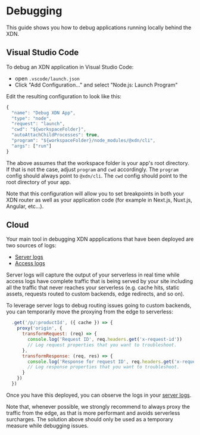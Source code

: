 # Debugging

This guide shows you how to debug applications running locally behind the XDN.

## Visual Studio Code

To debug an XDN application in Visual Studio Code:

- open `.vscode/launch.json`
- Click "Add Configuration..." and select "Node.js: Launch Program"

Edit the resulting configuration to look like this:

```js
{
  "name": "Debug XDN App",
  "type": "node",
  "request": "launch",
  "cwd": "${workspaceFolder}",
  "autoAttachChildProcesses": true,
  "program": "${workspaceFolder}/node_modules/@xdn/cli",
  "args": ["run"]
}
```

The above assumes that the workspace folder is your app's root directory. If that is not the case, adjust `program` and `cwd` accordingly. The `program` config should always point to `@xdn/cli`. The `cwd` config should point to the root directory of your app.

Note that this configuration will allow you to set breakpoints in both your XDN router as well as your application code (for example in Next.js, Nuxt.js, Angular, etc...).

## Cloud

Your main tool in debugging XDN appplications that have been deployed are two sources of logs:

* [Server logs](/guides/logs#section_server_logs)
* [Access logs](/guides/logs#section_access_logs)

Server logs will capture the output of your serverless in real time while access logs have complete traffic that is being served by your site including all the traffic that never reaches your serverless (e.g. cache hits, static assets, requests routed to custom backends, edge redirects, and so on).

To leverage server logs to debug routing issues going to custom backends, you can temporarily move the proxying from the edge to serverless:

```js
  .get('/p/:productId', ({ cache }) => {
    proxy('origin', {
      transformRequest: (req) => {
        console.log('Request ID', req.headers.get('x-request-id'))
        // Log request properties that you want to troubleshoot.
      },
      transformResponse: (req, res) => {
        console.log('Response for request ID', req.headers.get('x-request-id'))
        // Log response properties that you want to troubleshoot.
      }
    })
  })
```

Once you have this deployed, you can observe the logs in your [server logs](/guides/logs#section_server_logs).

Note that, whenever possible, we strongly recommend to always proxy the traffic from the edge, as that is more performant and avoids serverless surcharges. The solution above should only be used as a temporary measure while debugging issues.
